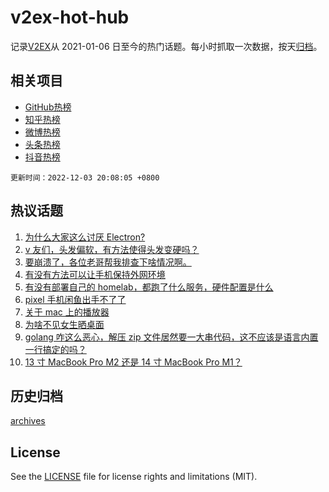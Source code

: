 # v2ex-hot-hub

 记录[V2EX](https://www.v2ex.com/)从 2021-01-06 日至今的热门话题。每小时抓取一次数据，按天[归档](archives)。
 
 ## 相关项目

- [GitHub热榜](https://github.com/lonnyzhang423/github-hot-hub)
- [知乎热榜](https://github.com/lonnyzhang423/zhihu-hot-hub)
- [微博热榜](https://github.com/lonnyzhang423/weibo-hot-hub)
- [头条热榜](https://github.com/lonnyzhang423/toutiao-hot-hub)
- [抖音热榜](https://github.com/lonnyzhang423/douyin-hot-hub)


 `更新时间：2022-12-03 20:08:05 +0800`

## 热议话题

1. [为什么大家这么讨厌 Electron?](https://www.v2ex.com/t/899773)
1. [v 友们，头发偏软，有方法使得头发变硬吗？](https://www.v2ex.com/t/899768)
1. [要崩溃了，各位老哥帮我排查下啥情况啊。](https://www.v2ex.com/t/899731)
1. [有没有方法可以让手机保持外网环境](https://www.v2ex.com/t/899726)
1. [有没有部署自己的 homelab，都跑了什么服务，硬件配置是什么](https://www.v2ex.com/t/899741)
1. [pixel 手机闲鱼出手不了了](https://www.v2ex.com/t/899752)
1. [关于 mac 上的播放器](https://www.v2ex.com/t/899756)
1. [为啥不见女生晒桌面](https://www.v2ex.com/t/899792)
1. [golang 咋这么恶心，解压 zip 文件居然要一大串代码，这不应该是语言内置一行搞定的吗？](https://www.v2ex.com/t/899827)
1. [13 寸 MacBook Pro M2 还是 14 寸 MacBook Pro M1？](https://www.v2ex.com/t/899737)

## 历史归档

[archives](archives)

## License

See the [LICENSE](LICENSE) file for license rights and limitations (MIT).
